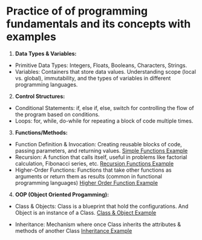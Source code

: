 # Practice of of programming fundamentals and its concepts with examples

1. **Data Types & Variables:**
- Primitive Data Types: Integers, Floats, Booleans, Characters, Strings.
- Variables: Containers that store data values. Understanding scope (local vs. global), immutability, and the types of variables in different programming languages.

2. **Control Structures:**
- Conditional Statements: if, else if, else, switch for controlling the flow of the program based on conditions.
- Loops: for, while, do-while for repeating a block of code multiple times.

3. **Functions/Methods:**
- Function Definition & Invocation: Creating reusable blocks of code, passing parameters, and returning values. [Simple Functions Example](https://github.com/dwarkesh8/IT-fundamentals-and-revision/blob/main/programming/functions/simple-functions.js)
- Recursion: A function that calls itself, useful in problems like factorial calculation, Fibonacci series, etc. [Recursion Functions Example](https://github.com/dwarkesh8/IT-fundamentals-and-revision/blob/main/programming/functions/recursion-function.js)
- Higher-Order Functions: Functions that take other functions as arguments or return them as results (common in functional programming languages) [Higher Order Function Example](https://github.com/dwarkesh8/IT-fundamentals-and-revision/blob/main/programming/functions/higher-order-function.js)

4. **OOP (Object Oriented Progamming):**
- Class & Objects: Class is a blueprint that hold the configurations. And Object is an instance of a Class. [Class & Object Example](https://github.com/dwarkesh8/IT-fundamentals-and-revision/blob/main/programming/OOP/class-and-object.js)

- Inheritance: Mechanism where once Class inherits the attributes & methods of another Class [Inheritance Example](https://github.com/dwarkesh8/IT-fundamentals-and-revision/blob/main/programming/OOP/inheritance.js)